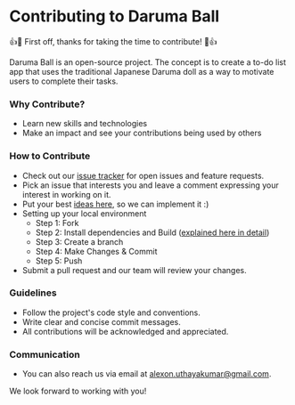 # Contributing to Daruma Ball

:+1::tada: First off, thanks for taking the time to contribute! :tada::+1:

Daruma Ball is an open-source project. The concept is to create a to-do list app that uses the traditional Japanese Daruma doll as a way to motivate users to complete their tasks.

### Why Contribute?
- Learn new skills and technologies
- Make an impact and see your contributions being used by others

### How to Contribute
- Check out our [issue tracker](https://github.com/Alexon1999/daruma-ball/issues) for open issues and feature requests.
- Pick an issue that interests you and leave a comment expressing your interest in working on it.
- Put your best [ideas here](https://github.com/Alexon1999/daruma-ball/issues/1), so we can implement it :)
- Setting up your local environment
  - Step 1: Fork
  - Step 2: Install dependencies and Build ([explained here in detail](https://github.com/Alexon1999/daruma-ball#solution-description))
  - Step 3: Create a branch
  - Step 4: Make Changes & Commit
  - Step 5: Push
- Submit a pull request and our team will review your changes.

### Guidelines
- Follow the project's code style and conventions.
- Write clear and concise commit messages.
- All contributions will be acknowledged and appreciated.

### Communication
<!-- - Join our [Slack](https://yourproject.slack.com) or [Discord](https://discord.gg/yourproject) community to stay updated on the project and collaborate with other contributors. -->
- You can also reach us via email at alexon.uthayakumar@gmail.com.

We look forward to working with you!